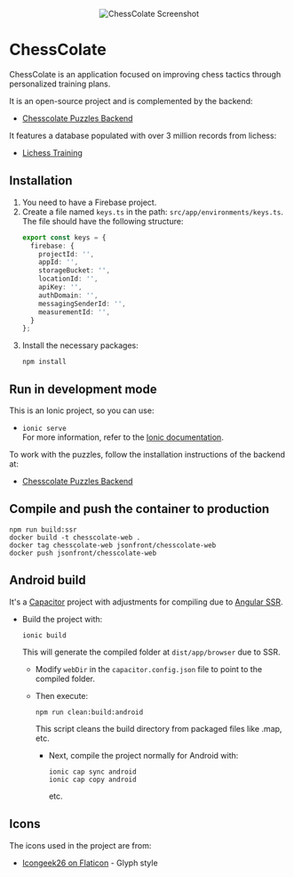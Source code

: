 <p align="center">
  <img src="https://github.com/json-alzate/ChessColate/blob/master/docs/images/chesscolate.com_puzzles_training-menu.png" alt="ChessColate Screenshot">
</p>

# ChessColate

ChessColate is an application focused on improving chess tactics through personalized training plans.

It is an open-source project and is complemented by the backend:
- [Chesscolate Puzzles Backend](https://github.com/json-alzate/Chesscolate-puzzles-backend)

It features a database populated with over 3 million records from lichess:
- [Lichess Training](https://lichess.org/training)

## Installation

1. You need to have a Firebase project.
2. Create a file named `keys.ts` in the path: `src/app/environments/keys.ts`. The file should have the following structure:
    ```typescript
    export const keys = {
      firebase: {
        projectId: '',
        appId: '',
        storageBucket: '',
        locationId: '',
        apiKey: '',
        authDomain: '',
        messagingSenderId: '',
        measurementId: '',
      }
    };
    ```
3. Install the necessary packages:
    ```
    npm install
    ```

## Run in development mode

This is an Ionic project, so you can use:
- `ionic serve`  
  For more information, refer to the [Ionic documentation](https://ionicframework.com/docs/).

To work with the puzzles, follow the installation instructions of the backend at:
- [Chesscolate Puzzles Backend](https://github.com/json-alzate/Chesscolate-puzzles-backend)

## Compile and push the container to production

```
npm run build:ssr
docker build -t chesscolate-web .
docker tag chesscolate-web jsonfront/chesscolate-web
docker push jsonfront/chesscolate-web
```

## Android build

It's a [Capacitor](https://capacitorjs.com/) project with adjustments for compiling due to [Angular SSR](https://docs.angular.lat/guide/universal).

- Build the project with:
  ```
  ionic build
  ```
  This will generate the compiled folder at `dist/app/browser` due to SSR.

  - Modify `webDir` in the `capacitor.config.json` file to point to the compiled folder.
  - Then execute:
    ```
    npm run clean:build:android
    ```
    This script cleans the build directory from packaged files like .map, etc.

    - Next, compile the project normally for Android with:
      ```
      ionic cap sync android
      ionic cap copy android
      ```

      etc.

## Icons

The icons used in the project are from:
- [Icongeek26 on Flaticon](https://www.flaticon.com/authors/icongeek26) - Glyph style

